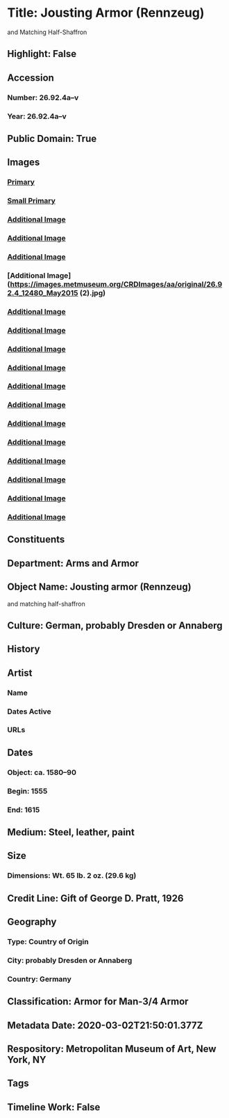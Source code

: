 # Title: Jousting Armor (Rennzeug) 
and Matching Half-Shaffron
## Highlight: False
## Accession
### Number: 26.92.4a–v
### Year: 26.92.4a–v
## Public Domain: True
## Images
### [Primary](https://images.metmuseum.org/CRDImages/aa/original/sfma26.92.4_63775.jpg)
### [Small Primary](https://images.metmuseum.org/CRDImages/aa/web-large/sfma26.92.4_63775.jpg)
### [Additional Image](https://images.metmuseum.org/CRDImages/aa/original/26.92.4_101106_May2015.jpg)
### [Additional Image](https://images.metmuseum.org/CRDImages/aa/original/26.92.4_184453_May2015.jpg)
### [Additional Image](https://images.metmuseum.org/CRDImages/aa/original/26.92.4_184450_May2015.jpg)
### [Additional Image](https://images.metmuseum.org/CRDImages/aa/original/26.92.4_12480_May2015 (2).jpg)
### [Additional Image](https://images.metmuseum.org/CRDImages/aa/original/26.92.4_12480_May2015.jpg)
### [Additional Image](https://images.metmuseum.org/CRDImages/aa/original/26.92.4_63664_May2015.jpg)
### [Additional Image](https://images.metmuseum.org/CRDImages/aa/original/26.92.4_63666_May2015.jpg)
### [Additional Image](https://images.metmuseum.org/CRDImages/aa/original/26.92.4_63774_May2015.jpg)
### [Additional Image](https://images.metmuseum.org/CRDImages/aa/original/26.92.4_63775_May2015.jpg)
### [Additional Image](https://images.metmuseum.org/CRDImages/aa/original/26.92.4_184452_May2015.jpg)
### [Additional Image](https://images.metmuseum.org/CRDImages/aa/original/26.92.4_184454_May2015.jpg)
### [Additional Image](https://images.metmuseum.org/CRDImages/aa/original/26.92.4_184455_May2015.jpg)
### [Additional Image](https://images.metmuseum.org/CRDImages/aa/original/26.92.4_184456_May2015.jpg)
### [Additional Image](https://images.metmuseum.org/CRDImages/aa/original/26.92.4_184457_May2015.jpg)
### [Additional Image](https://images.metmuseum.org/CRDImages/aa/original/26.92.4_1844580_May2015.jpg)
### [Additional Image](https://images.metmuseum.org/CRDImages/aa/original/26.92.4p_268251_May2015.jpg)
## Constituents
## Department: Arms and Armor
## Object Name: Jousting armor (Rennzeug) 
and matching half-shaffron
## Culture: German, probably Dresden or Annaberg
## History
## Artist
### Name
### Dates Active
### URLs
## Dates
### Object: ca. 1580–90
### Begin: 1555
### End: 1615
## Medium: Steel, leather, paint
## Size
### Dimensions: Wt. 65 lb. 2 oz. (29.6 kg)
## Credit Line: Gift of George D. Pratt, 1926
## Geography
### Type: Country of Origin
### City: probably Dresden or Annaberg
### Country: Germany
## Classification: Armor for Man-3/4 Armor
## Metadata Date: 2020-03-02T21:50:01.377Z
## Respository: Metropolitan Museum of Art, New York, NY
## Tags
## Timeline Work: False